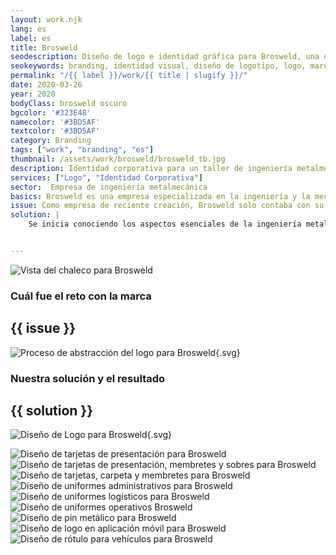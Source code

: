 ```yaml
---
layout: work.njk 
lang: es
label: es
title: Brosweld
seodescription: Diseño de logo e identidad gráfica para Brosweld, una empresa de ingeniería metalmecánica especializada en la creación de máquinas mediante el metal.
seokeywords: branding, identidad visual, diseño de logotipo, logo, marca para ingeniero metalmecánico, ingeniería, metalmecánica, diseño gráfico, brosweld, marker, méxico
permalink: "/{{ label }}/work/{{ title | slugify }}/"
date: 2020-03-26
year: 2020
bodyClass: brosweld oscuro
bgcolor: '#323E48'
namecolor: '#3BD5AF'
textcolor: '#3BD5AF'
category: Branding
tags: ["work", "branding", "es"]
thumbnail: /assets/work/brosweld/brosweld_tb.jpg
description: Identidad corporativa para un taller de ingeniería metalmecánica
services: ["Logo", "Identidad Corporativa"]
sector:  Empresa de ingeniería metalmecánica
basics: Brosweld es una empresa especializada en la ingeniería y la mecánica de sustratos metálicos para brindar solución a distintos giros empresariales. Su principal valor radica en la solución integral que brinda su conocimiento técnico y ejecución con cuidado al detalle, sumado a un enfoque de diseño y planteamiento de soluciones específicas a cada necesidad planteada.
issue: Como empresa de reciente creación, Brosweld solo contaba con su nombre comercial, pero carecía de un logo y un sistema de identidad corporativa que lograra proyectar formalidad.
solution: |
    Se inicia conociendo los aspectos esenciales de la ingeniería metalmecánica, para desglosar sus conceptos básicos que ayuden a definir el valor de lo que ofrece la Brosweld. Estos se reducen a 3 características: la unión de los metales, la integración de varias técnicas para lograrlo, para finalmente dar como resultado una estructura mas compleja y compuesta que logre brindar una solución a sus clientes. Creamos iconos que representen visualmente estos 3 conceptos, para unificarlos en un solo símbolo abstracto, el cual es acompañado de una tipografía y colores acordes al giro industrial, dando como resultado un logo congruente con sus valores como empresa de ingeniería de metales. Con base a ello, se diseña una identidad con aplicaciones que ofrecen una solución, no solo visual sino también funcional, para su operación diaria como negocio B2B.


---
```


![Vista del chaleco para Brosweld](/assets/work/brosweld/brosweld_chaleco.jpg)

<div class="column__2">
    <div class="col__left">
        <h3>Cuál fue el reto con la marca</h3>
    </div>
    <div class="col__right">
        <h2>{{ issue }}</h2>
    </div>
</div>

![Proceso de abstracción del logo para Brosweld](/assets/work/brosweld/brosweld_logo_proceso.svg){.svg}

<div class="column__2 work__column__2">
    <div class="col__left">
        <h3>Nuestra solución y el resultado</h3>
    </div>
    <div class="col__right">
        <h2>{{ solution }}</h2>
    </div>
</div>

![Diseño de Logo para Brosweld](/assets/work/brosweld/brosweld_logo.svg){.svg}

![Diseño de tarjetas de presentación para Brosweld](/assets/work/brosweld/brosweld_tarjetas.jpg)
![Diseño de tarjetas de presentación, membretes y sobres para Brosweld](/assets/work/brosweld/brosweld_membretes_tarjetas.jpg)
![Diseño de tarjetas, carpeta y membretes para Brosweld](/assets/work/brosweld/brosweld_carpeta_membretes_plumas.jpg)
![Diseño de uniformes administrativos para Brosweld](/assets/work/brosweld/brosweld_uniformes_camisas.jpg)
![Diseño de uniformes logísticos para Brosweld](/assets/work/brosweld/brosweld_uniformes_polo.jpg)
![Diseño de uniformes operativos Brosweld](/assets/work/brosweld/brosweld_uniformes_playeras.jpg)
![Diseño de pin metálico para Brosweld](/assets/work/brosweld/brosweld_imagotipo_metal.jpg)
![Diseño de logo en aplicación móvil para Brosweld](/assets/work/brosweld/brosweld_app.jpg)
![Diseño de rótulo para vehículos para Brosweld](/assets/work/brosweld/brosweld_rotulos_vehiculo.jpg)